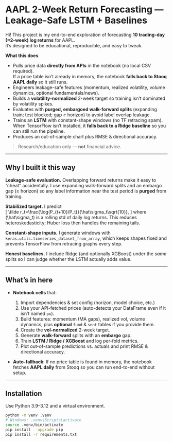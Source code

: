 # AAPL 2-Week Return Forecasting — Leakage-Safe LSTM + Baselines

Hi! This project is my end-to-end exploration of forecasting **10 trading-day (≈2-week) log returns** for AAPL.  
It’s designed to be educational, reproducible, and easy to tweak.

**What this does**
- Pulls price data **directly from APIs** in the notebook (no local CSV required).  
  If a price table isn’t already in memory, the notebook **falls back to Stooq AAPL daily** so it still runs.
- Engineers leakage-safe features (momentum, realized volatility, volume dynamics, optional fundamentals/news).
- Builds a **volatility-normalized** 2-week target so training isn’t dominated by volatility spikes.
- Evaluates with **purged, embargoed walk-forward splits** (expanding train; test blocked; gap ≥ horizon) to avoid label overlap leakage.
- Trains an **LSTM** with constant-shape windows (no TF retracing spam).  
  When TensorFlow isn’t installed, it **falls back to a Ridge baseline** so you can still run the pipeline.
- Produces an out-of-sample chart plus RMSE & directional accuracy.

> Research/education only — **not** financial advice.

---

## Why I built it this way

**Leakage-safe evaluation.** Overlapping forward returns make it easy to “cheat” accidentally. I use expanding walk-forward splits and an embargo gap (≥ horizon) so any label information near the test period is **purged** from training.

**Stabilized target.** I predict  
\[
\tilde r_t=\frac{\log(P_{t+10}/P_t)}{\hat\sigma_t\sqrt{10}},
\]
where \(\hat\sigma_t\) is a rolling std of daily log returns. This reduces heteroskedasticity; Huber loss then handles the remaining tails.

**Constant-shape inputs.** I generate windows with `keras.utils.timeseries_dataset_from_array`, which keeps shapes fixed and prevents TensorFlow from retracing graphs every step.

**Honest baselines.** I include Ridge (and optionally XGBoost) under the *same* splits so I can judge whether the LSTM actually adds value.

---

## What’s in here

- **Notebook cells** that:
  1. Import dependencies & set config (horizon, model choice, etc.)
  2. Use your API-fetched prices (auto-detects your DataFrame even if it isn’t named `px`).
  3. Build features: momentum (MA gaps), realized vol, volume dynamics, plus **optional** `fund` & `sent` tables if you provide them.
  4. Create the **vol-normalized** 2-week target.
  5. Generate **walk-forward** splits with an **embargo** gap.
  6. Train **LSTM / Ridge / XGBoost** and log per-fold metrics.
  7. Plot out-of-sample predictions vs. actuals and print RMSE & directional accuracy.

- **Auto-fallback**: If no price table is found in memory, the notebook fetches **AAPL daily** from Stooq so you can run end-to-end without setup.

---

## Installation

Use Python 3.9–3.12 and a virtual environment.

```bash
python -m venv .venv
# Windows: .venv\Scripts\activate
source .venv/bin/activate
pip install --upgrade pip
pip install -r requirements.txt
